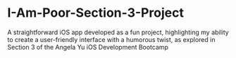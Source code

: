 # I-Am-Poor-Section-3-Project
A straightforward iOS app developed as a fun project, highlighting my ability to create a user-friendly interface with a humorous twist, as explored in Section 3 of the Angela Yu iOS Development Bootcamp
